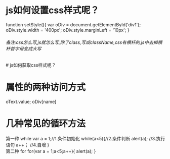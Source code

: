 # js如何设置css样式呢？
function setStyle(){
		var oDiv = document.getElementById('div1'); 
		oDiv.style.width = '400px';
		oDiv.style.marginLeft = '10px'; 
	}  
<h6>备注:css怎么写,js就怎么写,除了class,写成className,css有横杆的,js中去掉横杆首字母变成大写</h6>
# js如何获取css样式呢？
  
# 属性的两种访问方式
  oText.value;
  oDiv[name]
# 几种常见的循环方法
  第一种 while
  var a = 1;//1.条件初始化
  while(a<5){//2.条件判断
    alert(a); //3.执行语句
    a++；     //4.自增
  }<br/>
  第二种 for
  for(var a = 1;a<5;a++){
    alert(a);
  }
  
